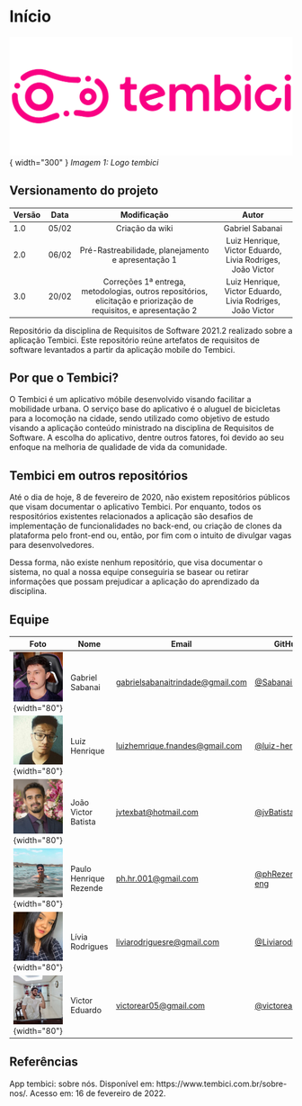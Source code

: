 # Início
![Image title](./assets/tembici.svg){ width="300" }
*Imagem 1: Logo tembici*

## Versionamento do projeto
| Versão | Data | Modificação | Autor |
|-|-|:-:|:-:|
|1.0| 05/02 | Criação da wiki | Gabriel Sabanai |
|2.0| 06/02 | Pré-Rastreabilidade, planejamento e apresentação 1 | Luiz Henrique, Victor Eduardo, Livia Rodriges, João Victor |
|3.0| 20/02 | Correções 1ª entrega, metodologias, outros repositórios, elicitação e priorização de requisitos, e apresentação 2 | Luiz Henrique, Victor Eduardo, Livia Rodriges, João Victor  |

Repositório da disciplina de Requisitos de Software 2021.2 realizado sobre a aplicação Tembici. Este repositório reúne artefatos de requisitos de software levantados a partir da aplicação mobile do Tembici.

## Por que o Tembici?

O Tembici é um aplicativo móbile desenvolvido  visando facilitar a mobilidade urbana. O serviço base do aplicativo é o aluguel de bicicletas para a locomoção na cidade,  sendo utilizado como objetivo de estudo visando a aplicação conteúdo ministrado na disciplina de Requisitos de Software. A escolha do aplicativo, dentre outros fatores, foi devido ao seu enfoque na melhoria de qualidade de vida da comunidade.

## Tembici em outros repositórios

Até o dia de hoje, 8 de fevereiro de 2020, não existem repositórios públicos que visam documentar o aplicativo Tembici. Por enquanto, todos os respositórios existentes relacionados a aplicação são desafios de implementação de funcionalidades no back-end, ou criação de clones da plataforma pelo front-end ou, então, por fim com o intuito de divulgar vagas para desenvolvedores.

Dessa forma, não existe nenhum repositório, que visa documentar o sistema, no qual a nossa equipe conseguiria se basear ou retirar informações que possam prejudicar a aplicação do aprendizado da disciplina.

## Equipe

| Foto                                                  | Nome                   | Email                            | GitHub                                              |
| ----------------------------------------------------- | ---------------------- | -------------------------------- | --------------------------------------------------- |
| ![Gabriel](./assets/team/sabanai.jpg){width="80"}       | Gabriel Sabanai        | gabrielsabanaitrindade@gmail.com | [@Sabanai104](https://github.com/Sabanai104)           |
| ![Luiz](./assets/team/luiz.jpg){width="80"}             | Luiz Henrique          | luizhemrique.fnandes@gmail.com            | [@luiz-herique](https://github.com/luiz-herique)       |
| ![Batista](./assets/team/batista.jpg){width="80"}       | João Victor Batista   | jvtexbat@hotmail.com             | [@jvBatista](https://github.com/jvBatista)                                         |
| ![Paulo](./assets/team/paulo.jpg){width="80"}           | Paulo Henrique Rezende | ph.hr.001@gmail.com              | [@phRezende-eng](https://github.com/PhRezende-eng)     |
| ![Lívia](./assets/team/livia.jpg){width="80"}          | Lívia Rodrigues       | liviarodriguesre@gmail.com       | [@Liviarodrigues1](https://github.com/Liviarodrigues1) |
| ![Victor Eduardo](./assets/team/victor.jpg){width="80"} | Victor Eduardo         | victorear05@gmail.com            | [@victorear05](https://github.com/victorear05)         |

## Referências

<p>App tembici: sobre nós. Disponível em: https://www.tembici.com.br/sobre-nos/. Acesso em: 16 de fevereiro de 2022.</p>
